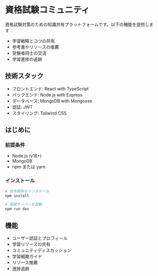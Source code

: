 # 資格試験コミュニティ

資格試験対策のための知識共有プラットフォームです。以下の機能を提供します：
- 学習戦略とコツの共有
- 参考書やリソースの推薦
- 受験者同士の交流
- 学習進捗の追跡

## 技術スタック
- フロントエンド: React with TypeScript
- バックエンド: Node.js with Express
- データベース: MongoDB with Mongoose
- 認証: JWT
- スタイリング: Tailwind CSS

## はじめに

### 前提条件
- Node.js (v18+)
- MongoDB
- npm または yarn

### インストール
```bash
# 依存関係をインストール
npm install

# 開発サーバーを起動
npm run dev
```

## 機能
- ユーザー認証とプロフィール
- 学習リソースの共有
- コミュニティディスカッション
- 学習戦略ガイド
- リソース推薦
- 進捗追跡